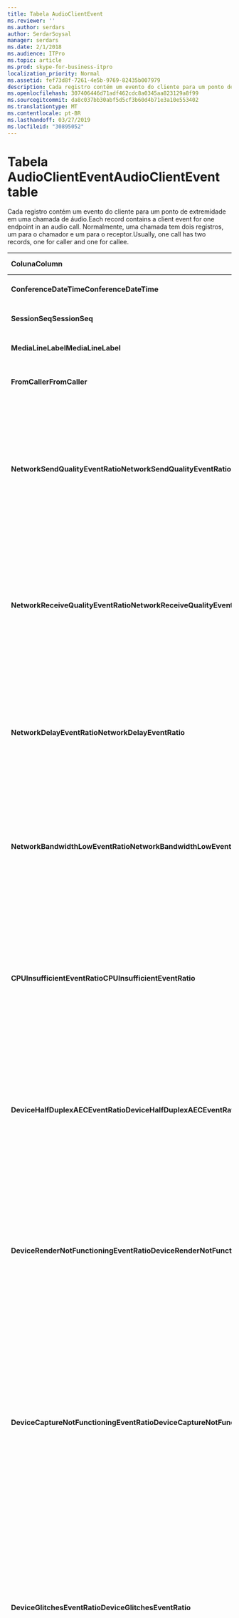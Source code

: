 ```yaml
---
title: Tabela AudioClientEvent
ms.reviewer: ''
ms.author: serdars
author: SerdarSoysal
manager: serdars
ms.date: 2/1/2018
ms.audience: ITPro
ms.topic: article
ms.prod: skype-for-business-itpro
localization_priority: Normal
ms.assetid: fef73d8f-7261-4e5b-9769-82435b007979
description: Cada registro contém um evento do cliente para um ponto de extremidade em uma chamada de áudio. Normalmente, uma chamada tem dois registros, um para o chamador e um para o receptor.
ms.openlocfilehash: 307406446d71adf462cdc8a0345aa823129a8f99
ms.sourcegitcommit: da8c037bb30abf5d5cf3b60d4b71e3a10e553402
ms.translationtype: MT
ms.contentlocale: pt-BR
ms.lasthandoff: 03/27/2019
ms.locfileid: "30895052"
---
```

# <a name="audioclientevent-table"></a><span data-ttu-id="a81e1-104">Tabela AudioClientEvent</span><span class="sxs-lookup"><span data-stu-id="a81e1-104">AudioClientEvent table</span></span>
 
<span data-ttu-id="a81e1-105">Cada registro contém um evento do cliente para um ponto de extremidade em uma chamada de áudio.</span><span class="sxs-lookup"><span data-stu-id="a81e1-105">Each record contains a client event for one endpoint in an audio call.</span></span> <span data-ttu-id="a81e1-106">Normalmente, uma chamada tem dois registros, um para o chamador e um para o receptor.</span><span class="sxs-lookup"><span data-stu-id="a81e1-106">Usually, one call has two records, one for caller and one for callee.</span></span>
  
|<span data-ttu-id="a81e1-107">**Coluna**</span><span class="sxs-lookup"><span data-stu-id="a81e1-107">**Column**</span></span>|<span data-ttu-id="a81e1-108">**Tipo de dados**</span><span class="sxs-lookup"><span data-stu-id="a81e1-108">**Data Type**</span></span>|<span data-ttu-id="a81e1-109">**Chave/índice**</span><span class="sxs-lookup"><span data-stu-id="a81e1-109">**Key/Index**</span></span>|<span data-ttu-id="a81e1-110">**Detalhes**</span><span class="sxs-lookup"><span data-stu-id="a81e1-110">**Details**</span></span>|
|:-----|:-----|:-----|:-----|
|<span data-ttu-id="a81e1-111">**ConferenceDateTime**</span><span class="sxs-lookup"><span data-stu-id="a81e1-111">**ConferenceDateTime**</span></span> <br/> |<span data-ttu-id="a81e1-112">datetime</span><span class="sxs-lookup"><span data-stu-id="a81e1-112">datetime</span></span>  <br/> |<span data-ttu-id="a81e1-113">Primária</span><span class="sxs-lookup"><span data-stu-id="a81e1-113">Primary</span></span>  <br/> |<span data-ttu-id="a81e1-114">Referenciado de [MediaLine table](medialine-0.md).</span><span class="sxs-lookup"><span data-stu-id="a81e1-114">Referenced from the [MediaLine table](medialine-0.md).</span></span>  <br/> |
|<span data-ttu-id="a81e1-115">**SessionSeq**</span><span class="sxs-lookup"><span data-stu-id="a81e1-115">**SessionSeq**</span></span> <br/> |<span data-ttu-id="a81e1-116">int</span><span class="sxs-lookup"><span data-stu-id="a81e1-116">int</span></span>  <br/> |<span data-ttu-id="a81e1-117">Primária</span><span class="sxs-lookup"><span data-stu-id="a81e1-117">Primary</span></span>  <br/> |<span data-ttu-id="a81e1-118">Referenciado de [MediaLine table](medialine-0.md).</span><span class="sxs-lookup"><span data-stu-id="a81e1-118">Referenced from the [MediaLine table](medialine-0.md).</span></span>  <br/> |
|<span data-ttu-id="a81e1-119">**MediaLineLabel**</span><span class="sxs-lookup"><span data-stu-id="a81e1-119">**MediaLineLabel**</span></span> <br/> |<span data-ttu-id="a81e1-120">tinyint</span><span class="sxs-lookup"><span data-stu-id="a81e1-120">tinyint</span></span>  <br/> |<span data-ttu-id="a81e1-121">Primária</span><span class="sxs-lookup"><span data-stu-id="a81e1-121">Primary</span></span>  <br/> |<span data-ttu-id="a81e1-122">Referenciado de [MediaLine table](medialine-0.md).</span><span class="sxs-lookup"><span data-stu-id="a81e1-122">Referenced from the [MediaLine table](medialine-0.md).</span></span>  <br/> |
|<span data-ttu-id="a81e1-123">**FromCaller**</span><span class="sxs-lookup"><span data-stu-id="a81e1-123">**FromCaller**</span></span> <br/> |<span data-ttu-id="a81e1-124">bit</span><span class="sxs-lookup"><span data-stu-id="a81e1-124">bit</span></span>  <br/> |<span data-ttu-id="a81e1-125">Primária</span><span class="sxs-lookup"><span data-stu-id="a81e1-125">Primary</span></span>  <br/> |<span data-ttu-id="a81e1-126">0: dados do receptor</span><span class="sxs-lookup"><span data-stu-id="a81e1-126">0: Callee's data</span></span>  <br/> <span data-ttu-id="a81e1-127">1: dados do chamador</span><span class="sxs-lookup"><span data-stu-id="a81e1-127">1: Caller's data</span></span>  <br/> |
|<span data-ttu-id="a81e1-128">**NetworkSendQualityEventRatio**</span><span class="sxs-lookup"><span data-stu-id="a81e1-128">**NetworkSendQualityEventRatio**</span></span> <br/> |<span data-ttu-id="a81e1-129">decimal(5,2)</span><span class="sxs-lookup"><span data-stu-id="a81e1-129">decimal(5,2)</span></span>  <br/> | <br/> |<span data-ttu-id="a81e1-130">Porcentagem da sessão que o evento NetworkSendQuality foi acionado para o estado 'Ruim'.</span><span class="sxs-lookup"><span data-stu-id="a81e1-130">Percentage of session the NetworkSendQuality event was fired for 'Bad' state.</span></span>  <br/> <span data-ttu-id="a81e1-131">Qualidade da rede em termos de perda de pacote ou jitter é grave e afeta a qualidade do áudio que está sendo enviada.</span><span class="sxs-lookup"><span data-stu-id="a81e1-131">Network quality in terms of jitter or packet loss is severe and impacting the quality of audio being sent.</span></span>  <br/> |
|<span data-ttu-id="a81e1-132">**NetworkReceiveQualityEventRatio**</span><span class="sxs-lookup"><span data-stu-id="a81e1-132">**NetworkReceiveQualityEventRatio**</span></span> <br/> |<span data-ttu-id="a81e1-133">decimal(5,2)</span><span class="sxs-lookup"><span data-stu-id="a81e1-133">decimal(5,2)</span></span>  <br/> | <br/> |<span data-ttu-id="a81e1-134">Porcentagem da sessão que o evento ReceiveSendQuality foi acionado para o estado 'Ruim'.</span><span class="sxs-lookup"><span data-stu-id="a81e1-134">Percentage of session the ReceiveSendQuality event was fired for 'Bad' state.</span></span>  <br/> <span data-ttu-id="a81e1-135">Qualidade da rede em termos de perda de pacote ou jitter é grave e afeta a qualidade do áudio que está sendo recebido.</span><span class="sxs-lookup"><span data-stu-id="a81e1-135">Network quality in terms of jitter or packet loss is severe and impacting the quality of audio being received.</span></span>  <br/> |
|<span data-ttu-id="a81e1-136">**NetworkDelayEventRatio**</span><span class="sxs-lookup"><span data-stu-id="a81e1-136">**NetworkDelayEventRatio**</span></span> <br/> |<span data-ttu-id="a81e1-137">decimal(5,2)</span><span class="sxs-lookup"><span data-stu-id="a81e1-137">decimal(5,2)</span></span>  <br/> | <br/> |<span data-ttu-id="a81e1-138">Porcentagem da sessão que o evento atraso foi acionado para o estado 'Ruim'.</span><span class="sxs-lookup"><span data-stu-id="a81e1-138">Percentage of session the Delay event was fired for 'Bad' state.</span></span> <span data-ttu-id="a81e1-139">Latência de rede é grave e afeta a experiência, impedindo a execução de comunicação interativa</span><span class="sxs-lookup"><span data-stu-id="a81e1-139">Network latency is severe and impacting the experience by preventing interactive communication</span></span>  <br/> |
|<span data-ttu-id="a81e1-140">**NetworkBandwidthLowEventRatio**</span><span class="sxs-lookup"><span data-stu-id="a81e1-140">**NetworkBandwidthLowEventRatio**</span></span> <br/> |<span data-ttu-id="a81e1-141">decimal(5,2)</span><span class="sxs-lookup"><span data-stu-id="a81e1-141">decimal(5,2)</span></span>  <br/> | <br/> |<span data-ttu-id="a81e1-142">Porcentagem da sessão que o evento LowBandwidth foi acionado para o estado 'Ruim'.</span><span class="sxs-lookup"><span data-stu-id="a81e1-142">Percentage of session the LowBandwidth event was fired for 'Bad' state.</span></span> <span data-ttu-id="a81e1-143">A largura de banda disponível é insuficiente para uma experiência aceitável de voz.</span><span class="sxs-lookup"><span data-stu-id="a81e1-143">The available bandwidth is insufficient for an acceptable voice experience.</span></span>  <br/> |
|<span data-ttu-id="a81e1-144">**CPUInsufficientEventRatio**</span><span class="sxs-lookup"><span data-stu-id="a81e1-144">**CPUInsufficientEventRatio**</span></span> <br/> |<span data-ttu-id="a81e1-145">decimal(5,2)</span><span class="sxs-lookup"><span data-stu-id="a81e1-145">decimal(5,2)</span></span>  <br/> | <br/> |<span data-ttu-id="a81e1-146">Porcentagem da sessão que o evento de CPU insuficiente foi acionado para o estado 'Ruim'.</span><span class="sxs-lookup"><span data-stu-id="a81e1-146">Percentage of session the insufficient CPU event was fired for 'Bad' state.</span></span> <span data-ttu-id="a81e1-147">Há insuficientes ciclos de CPU para processamento com as modalidades atuais e aplicativos em uso.</span><span class="sxs-lookup"><span data-stu-id="a81e1-147">There are insufficient CPU cycles for processing with the current modalities and applications in use.</span></span> <span data-ttu-id="a81e1-148">Isso faz com que as distorções com o canal de áudio.</span><span class="sxs-lookup"><span data-stu-id="a81e1-148">This causes distortions with the audio channel.</span></span>  <br/> |
|<span data-ttu-id="a81e1-149">**DeviceHalfDuplexAECEventRatio**</span><span class="sxs-lookup"><span data-stu-id="a81e1-149">**DeviceHalfDuplexAECEventRatio**</span></span> <br/> |<span data-ttu-id="a81e1-150">decimal(5,2)</span><span class="sxs-lookup"><span data-stu-id="a81e1-150">decimal(5,2)</span></span>  <br/> | <br/> |<span data-ttu-id="a81e1-151">Porcentagem da sessão que o evento DeviceHalfDuplexAEC foi acionado para o estado 'Ruim'.</span><span class="sxs-lookup"><span data-stu-id="a81e1-151">Percentage of session the DeviceHalfDuplexAEC event was fired for 'Bad' state.</span></span> <span data-ttu-id="a81e1-152">Para evitar o eco, o sistema tem entrar half duplex.</span><span class="sxs-lookup"><span data-stu-id="a81e1-152">In order to prevent echo, the system has enter half duplex.</span></span>  <br/> |
|<span data-ttu-id="a81e1-153">**DeviceRenderNotFunctioningEventRatio**</span><span class="sxs-lookup"><span data-stu-id="a81e1-153">**DeviceRenderNotFunctioningEventRatio**</span></span> <br/> |<span data-ttu-id="a81e1-154">decimal(5,2)</span><span class="sxs-lookup"><span data-stu-id="a81e1-154">decimal(5,2)</span></span>  <br/> | <br/> |<span data-ttu-id="a81e1-155">Porcentagem da sessão que o evento DeviceRenderNotFunctioning foi acionado para o estado 'Ruim'.</span><span class="sxs-lookup"><span data-stu-id="a81e1-155">Percentage of session the DeviceRenderNotFunctioning event was fired for 'Bad' state.</span></span> <span data-ttu-id="a81e1-156">O dispositivo de renderização sendo utilizado para a sessão não está funcionando corretamente.</span><span class="sxs-lookup"><span data-stu-id="a81e1-156">The render device currently being used for the session is not functioning correctly.</span></span> <span data-ttu-id="a81e1-157">Isso pode causar problemas de áudio unidirecionais.</span><span class="sxs-lookup"><span data-stu-id="a81e1-157">This can cause one-way audio issues.</span></span>  <br/> |
|<span data-ttu-id="a81e1-158">**DeviceCaptureNotFunctioningEventRatio**</span><span class="sxs-lookup"><span data-stu-id="a81e1-158">**DeviceCaptureNotFunctioningEventRatio**</span></span> <br/> |<span data-ttu-id="a81e1-159">decimal(5,2)</span><span class="sxs-lookup"><span data-stu-id="a81e1-159">decimal(5,2)</span></span>  <br/> | <br/> |<span data-ttu-id="a81e1-160">Porcentagem da sessão que o evento DeviceCaptureNotFunctioning foi acionado para o estado 'Ruim'.</span><span class="sxs-lookup"><span data-stu-id="a81e1-160">Percentage of session the DeviceCaptureNotFunctioning event was fired for 'Bad' state.</span></span> <span data-ttu-id="a81e1-161">O dispositivo de captura sendo utilizado para a sessão não está funcionando corretamente.</span><span class="sxs-lookup"><span data-stu-id="a81e1-161">The capture device currently being used for the session is not functioning correctly.</span></span> <span data-ttu-id="a81e1-162">Isso pode causar problemas de áudio unidirecionais.</span><span class="sxs-lookup"><span data-stu-id="a81e1-162">This can cause one-way audio issues.</span></span>  <br/> |
|<span data-ttu-id="a81e1-163">**DeviceGlitchesEventRatio**</span><span class="sxs-lookup"><span data-stu-id="a81e1-163">**DeviceGlitchesEventRatio**</span></span> <br/> |<span data-ttu-id="a81e1-164">decimal(5,2)</span><span class="sxs-lookup"><span data-stu-id="a81e1-164">decimal(5,2)</span></span>  <br/> | <br/> |<span data-ttu-id="a81e1-165">Porcentagem da sessão que o evento DeviceGlitches foi acionado para o estado 'Ruim'.</span><span class="sxs-lookup"><span data-stu-id="a81e1-165">Percentage of session the DeviceGlitches event was fired for 'Bad' state.</span></span> <span data-ttu-id="a81e1-166">Há falhas graves no processamento de áudio que está causando distorções.</span><span class="sxs-lookup"><span data-stu-id="a81e1-166">There are severe glitches in the rendering of audio which is causing distortions.</span></span> <span data-ttu-id="a81e1-167">Esses problemas podem ser causados por problemas de driver, tempestade de chamadas (DPC) procedimento adiada (drivers) e alto uso da CPU.</span><span class="sxs-lookup"><span data-stu-id="a81e1-167">These glitches can be caused by driver issues, deferred procedure calls (DPC) storm (drivers), and high CPU usage.</span></span>  <br/> |
|<span data-ttu-id="a81e1-168">**DeviceLowSNREventRatio**</span><span class="sxs-lookup"><span data-stu-id="a81e1-168">**DeviceLowSNREventRatio**</span></span> <br/> |<span data-ttu-id="a81e1-169">decimal(5,2)</span><span class="sxs-lookup"><span data-stu-id="a81e1-169">decimal(5,2)</span></span>  <br/> | <br/> |<span data-ttu-id="a81e1-170">Porcentagem da sessão que o evento DeviceLowSNR foi acionado para o estado 'Ruim'.</span><span class="sxs-lookup"><span data-stu-id="a81e1-170">Percentage of session the DeviceLowSNR event was fired for 'Bad' state.</span></span> <span data-ttu-id="a81e1-171">A qualidade de captura é muito fraco, seja com muito ruído ou o usuário está falando muito longe do microfone.</span><span class="sxs-lookup"><span data-stu-id="a81e1-171">The capture quality is very poor, either very noisy or user is talking too far away from the microphone.</span></span> <span data-ttu-id="a81e1-172">Isso fará com que as distorções.</span><span class="sxs-lookup"><span data-stu-id="a81e1-172">This will cause distortions.</span></span>  <br/> |
|<span data-ttu-id="a81e1-173">**DeviceLowSpeechLevelEventRatio**</span><span class="sxs-lookup"><span data-stu-id="a81e1-173">**DeviceLowSpeechLevelEventRatio**</span></span> <br/> |<span data-ttu-id="a81e1-174">decimal(5,2)</span><span class="sxs-lookup"><span data-stu-id="a81e1-174">decimal(5,2)</span></span>  <br/> | <br/> |<span data-ttu-id="a81e1-175">Porcentagem da sessão que o evento DeviceLowSpeechLevel foi acionado para o estado 'Ruim'.</span><span class="sxs-lookup"><span data-stu-id="a81e1-175">Percentage of session the DeviceLowSpeechLevel event was fired for 'Bad' state.</span></span> <span data-ttu-id="a81e1-176">Nível de fala do usuário é muito baixo e o sistema não é possível aumentá-lo qualquer ainda mais.</span><span class="sxs-lookup"><span data-stu-id="a81e1-176">User's speech level is too low and the system cannot increase it any further.</span></span> <span data-ttu-id="a81e1-177">Isso pode fazer com que as distorções ou percebido como áudio unidirecional.</span><span class="sxs-lookup"><span data-stu-id="a81e1-177">This can either cause distortions or perceived as one-way audio.</span></span>  <br/> |
|<span data-ttu-id="a81e1-178">**DeviceClippingEventRatio**</span><span class="sxs-lookup"><span data-stu-id="a81e1-178">**DeviceClippingEventRatio**</span></span> <br/> |<span data-ttu-id="a81e1-179">Decimal(5,2)</span><span class="sxs-lookup"><span data-stu-id="a81e1-179">Decimal(5,2)</span></span>  <br/> | <br/> |<span data-ttu-id="a81e1-180">Porcentagem da sessão que o evento DeviceClipping foi acionado para o estado 'Ruim'.</span><span class="sxs-lookup"><span data-stu-id="a81e1-180">Percentage of session the DeviceClipping event was fired for 'Bad' state.</span></span>  <br/> <span data-ttu-id="a81e1-181">Quando a fala perto ponta recorta o microfone, extremidade oposta ouve distorção devido ao recorte.</span><span class="sxs-lookup"><span data-stu-id="a81e1-181">When near-end speech clips the microphone, far-end hears distortion due to clipping.</span></span> <span data-ttu-id="a81e1-182">É importante evitar distorção do microfone perto-end.</span><span class="sxs-lookup"><span data-stu-id="a81e1-182">It is important to avoid near-end microphone clipping.</span></span>  <br/> |
|<span data-ttu-id="a81e1-183">**DeviceEchoEventRatio**</span><span class="sxs-lookup"><span data-stu-id="a81e1-183">**DeviceEchoEventRatio**</span></span> <br/> |<span data-ttu-id="a81e1-184">decimal(5,2)</span><span class="sxs-lookup"><span data-stu-id="a81e1-184">decimal(5,2)</span></span>  <br/> | <br/> |<span data-ttu-id="a81e1-185">Porcentagem da sessão que o evento DeviceEchoEvent foi acionado para o estado 'Ruim'.</span><span class="sxs-lookup"><span data-stu-id="a81e1-185">Percentage of session the DeviceEchoEvent event was fired for 'Bad' state.</span></span> <span data-ttu-id="a81e1-186">Instalação ou dispositivo está causando eco além da capacidade do sistema para compensar.</span><span class="sxs-lookup"><span data-stu-id="a81e1-186">Device or setup is causing echo beyond the ability of the system to compensate.</span></span>  <br/> |
|<span data-ttu-id="a81e1-187">**DeviceNearEndToEchoRatioEventRatio**</span><span class="sxs-lookup"><span data-stu-id="a81e1-187">**DeviceNearEndToEchoRatioEventRatio**</span></span> <br/> |<span data-ttu-id="a81e1-188">decimal(5,2)</span><span class="sxs-lookup"><span data-stu-id="a81e1-188">decimal(5,2)</span></span>  <br/> | <br/> |<span data-ttu-id="a81e1-189">Porcentagem da sessão que o evento DeviceNearEndToEchoRatio foi acionado para o estado 'Ruim'.</span><span class="sxs-lookup"><span data-stu-id="a81e1-189">Percentage of session the DeviceNearEndToEchoRatio event was fired for 'Bad' state.</span></span> <span data-ttu-id="a81e1-190">Fala do usuário é muito baixa em comparação com o eco sendo capturado que afeta a experiência de usuários porque ele limitará como é fácil interrompam um usuário.</span><span class="sxs-lookup"><span data-stu-id="a81e1-190">The user's speech is too low compared to the echo being captured which impacts the users experience because it limits how easy it is to interrupt a user.</span></span> <span data-ttu-id="a81e1-191">Reduzir o volume do alto-falante, mova o mais próximo do microfone para o talker.</span><span class="sxs-lookup"><span data-stu-id="a81e1-191">Reduce speaker volume, move the microphone closer to the talker.</span></span>  <br/> |
|<span data-ttu-id="a81e1-192">**DeviceMultipleEndpointsEventCount**</span><span class="sxs-lookup"><span data-stu-id="a81e1-192">**DeviceMultipleEndpointsEventCount**</span></span> <br/> |<span data-ttu-id="a81e1-193">int</span><span class="sxs-lookup"><span data-stu-id="a81e1-193">int</span></span>  <br/> ||<span data-ttu-id="a81e1-194">Número de vezes durante o evento DeviceMultipleEndpoints foi acionado da sessão para o estado 'Ruim'.</span><span class="sxs-lookup"><span data-stu-id="a81e1-194">Number of times during session the DeviceMultipleEndpoints event was fired for 'Bad' state.</span></span> <span data-ttu-id="a81e1-195">Vários pontos de extremidade de áudio na mesma sessão detectadas e o sistema tem recompensado, reduzindo o volume de renderização.</span><span class="sxs-lookup"><span data-stu-id="a81e1-195">Multiple audio endpoints in the same session detected and the system has compensated by reducing render volume.</span></span>  <br/> |
|<span data-ttu-id="a81e1-196">**DeviceHowlingEventCount**</span><span class="sxs-lookup"><span data-stu-id="a81e1-196">**DeviceHowlingEventCount**</span></span> <br/> |<span data-ttu-id="a81e1-197">int</span><span class="sxs-lookup"><span data-stu-id="a81e1-197">int</span></span>  <br/> | <br/> |<span data-ttu-id="a81e1-198">Número de vezes durante o evento DeviceHowlingEvent foi acionado da sessão para o estado 'Ruim'.</span><span class="sxs-lookup"><span data-stu-id="a81e1-198">Number of times during session the DeviceHowlingEvent event was fired for 'Bad' state.</span></span> <span data-ttu-id="a81e1-199">Foi detectado um loop retorno de áudio (causada por vários pontos de extremidade compartilhamento caminho de áudio).</span><span class="sxs-lookup"><span data-stu-id="a81e1-199">Audio feedback loop detected (caused by multiple endpoints sharing audio path).</span></span>  <br/> |
|<span data-ttu-id="a81e1-200">**DeviceRenderZeroVolumeEventRatio**</span><span class="sxs-lookup"><span data-stu-id="a81e1-200">**DeviceRenderZeroVolumeEventRatio**</span></span> <br/> |<span data-ttu-id="a81e1-201">decimal(5,2)</span><span class="sxs-lookup"><span data-stu-id="a81e1-201">decimal(5,2)</span></span>  <br/> ||<span data-ttu-id="a81e1-202">Porcentagem da sessão que o evento DeviceRenderZeroVolume foi acionado para estar no "ruim ' estado.</span><span class="sxs-lookup"><span data-stu-id="a81e1-202">Percentage of session the DeviceRenderZeroVolume event was fired for being in the "Bad' state.</span></span> <span data-ttu-id="a81e1-203">O dispositivo de renderização foi definido como zero volume.</span><span class="sxs-lookup"><span data-stu-id="a81e1-203">The render device was set to zero volume.</span></span>  <br/> <span data-ttu-id="a81e1-204">Esta coluna foi introduzida no Microsoft Lync Server 2013.</span><span class="sxs-lookup"><span data-stu-id="a81e1-204">This column was introduced in Microsoft Lync Server 2013.</span></span>  <br/> |
|<span data-ttu-id="a81e1-205">**DeviceRenderMuteEventRatio**</span><span class="sxs-lookup"><span data-stu-id="a81e1-205">**DeviceRenderMuteEventRatio**</span></span> <br/> |<span data-ttu-id="a81e1-206">decimal(5,2)</span><span class="sxs-lookup"><span data-stu-id="a81e1-206">decimal(5,2)</span></span>  <br/> ||<span data-ttu-id="a81e1-207">Porcentagem da sessão que o evento DeviceRenderMute foi acionado para estar no "ruim ' estado.</span><span class="sxs-lookup"><span data-stu-id="a81e1-207">Percentage of session the DeviceRenderMute event was fired for being in the "Bad' state.</span></span> <span data-ttu-id="a81e1-208">O dispositivo de renderização foi colocado em mudo.</span><span class="sxs-lookup"><span data-stu-id="a81e1-208">The render device was muted.</span></span>  <br/> <span data-ttu-id="a81e1-209">Esta coluna foi introduzida no Microsoft Lync Server 2013.</span><span class="sxs-lookup"><span data-stu-id="a81e1-209">This column was introduced in Microsoft Lync Server 2013.</span></span>  <br/> |
   

